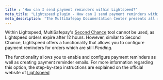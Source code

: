 ```yaml
---
title : "How can I send payment reminders within Lightspeed?"
meta_title: "Lightspeed plugin - How can I send payment reminders within Lightspeed? - MultiSafepay Docs"
meta_description: "The MultiSafepay Documentation Center presents all relevant information about our Plugins and API. You can also find support pages for payment methods, tools and general questions as well as the contact details of our Support and Integration Teams."
---
```


Within Lightspeed, MultiSafepay's [Second Chance]((https://docs.multisafepay.com/tools/second-chance/how-does-it-work/)) tool cannot be used, as Lightspeed orders expire after 12 hours. However, similar to Second Chance, Lightspeed offers a functionality that allows you to configure payment reminders for orders which are still _Pending_.


The functionality allows you to enable and configure payment reminders as well as creating payment reminder emails. For more information regarding this option, the step-by-step instructions are explained on the official website of [Lightspeed](https://ecom-support.lightspeedhq.com/hc/en-us/articles/220661507-Configuring-payment-reminders)
